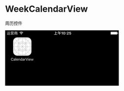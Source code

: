# WeekCalendarView
周历控件

![image](https://github.com/longitachi/WeekCalendarView/blob/master/WeekCalendarView.gif)
